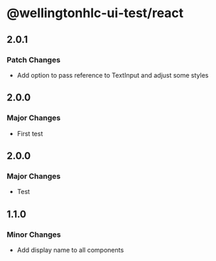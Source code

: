 # @wellingtonhlc-ui-test/react

## 2.0.1

### Patch Changes

- Add option to pass reference to TextInput and adjust some styles

## 2.0.0

### Major Changes

- First test

## 2.0.0

### Major Changes

- Test

## 1.1.0

### Minor Changes

- Add display name to all components
